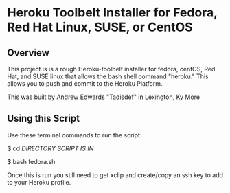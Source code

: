 Heroku Toolbelt Installer for Fedora, Red Hat Linux, SUSE, or CentOS
====================================================================

Overview
---------
This project is is a rough Heroku-toolbelt installer for fedora, centOS, Red Hat, and SUSE linux that allows the bash shell command "heroku." This allows you to push and commit to the Heroku Platform.

This was built by Andrew Edwards "Tadisdef" in Lexington, Ky
[More](http://www.xn--5dbdcf0e.tk)

Using this Script
------------------

Use these terminal commands to run the script:

$ cd *DIRECTORY SCRIPT IS IN*

$ bash fedora.sh

Once this is run you still need to get xclip and create/copy an ssh key to add to your Heroku profile.
